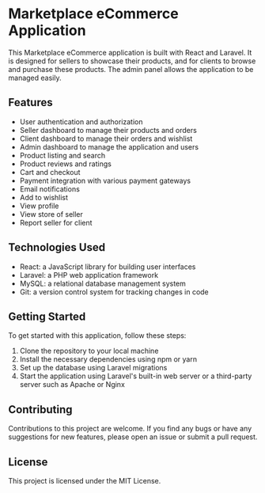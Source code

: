 # Marketplace eCommerce Application

This Marketplace eCommerce application is built with React and Laravel. It is designed for sellers to showcase their products, and for clients to browse and purchase these products. The admin panel allows the application to be managed easily.

## Features

- User authentication and authorization
- Seller dashboard to manage their products and orders
- Client dashboard to manage their orders and wishlist
- Admin dashboard to manage the application and users
- Product listing and search
- Product reviews and ratings
- Cart and checkout
- Payment integration with various payment gateways
- Email notifications
- Add to wishlist
- View profile
- View store of seller
- Report seller for client

## Technologies Used

- React: a JavaScript library for building user interfaces
- Laravel: a PHP web application framework
- MySQL: a relational database management system
- Git: a version control system for tracking changes in code

## Getting Started

To get started with this application, follow these steps:

1. Clone the repository to your local machine
2. Install the necessary dependencies using npm or yarn
3. Set up the database using Laravel migrations
4. Start the application using Laravel's built-in web server or a third-party server such as Apache or Nginx

## Contributing

Contributions to this project are welcome. If you find any bugs or have any suggestions for new features, please open an issue or submit a pull request. 

## License

This project is licensed under the MIT License.
